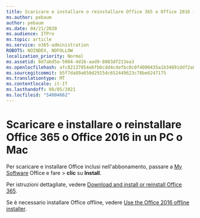 ```yaml
---
title: Scaricare e installare o reinstallare Office 365 o Office 2016 in un PC o Mac
ms.author: pebaum
author: pebaum
ms.date: 04/21/2020
ms.audience: ITPro
ms.topic: article
ms.service: o365-administration
ROBOTS: NOINDEX, NOFOLLOW
localization_priority: Normal
ms.assetid: 8d7abd5a-5004-4d16-aad9-8083df213ea3
ms.openlocfilehash: afc82137854e6fb6cdd4cdefbc0c0f4000435a1b34891ddf2a029dcff2ceffa8
ms.sourcegitcommit: b5f7da89a650d2915dc652449623c78be6247175
ms.translationtype: MT
ms.contentlocale: it-IT
ms.lasthandoff: 08/05/2021
ms.locfileid: "54004662"
---
```

# <a name="download-and-install-or-reinstall-office-365-or-office-2016-on-a-pc-or-mac"></a>Scaricare e installare o reinstallare Office 365 o Office 2016 in un PC o Mac

Per scaricare e installare Office inclusi nell'abbonamento, passare a [My Software](https://portal.office.com/OLS/MySoftware.aspx) Office e fare \> **clic** su **Install**. 
  
Per istruzioni dettagliate, vedere [Download and install or reinstall Office 365](https://support.office.com/article/4414eaaf-0478-48be-9c42-23adc471665816658?wt.mc_id=O365_Admin_Alch).
  
Se è necessario installare Office offline, vedere [Use the Office 2016 offline installer](https://support.office.com/article/f0a85fe7-118f-41cb-a791-d59cef96ad1c?wt.mc_id=O365_Admin_Alch#OfficePlans=Office_for_business).
  

